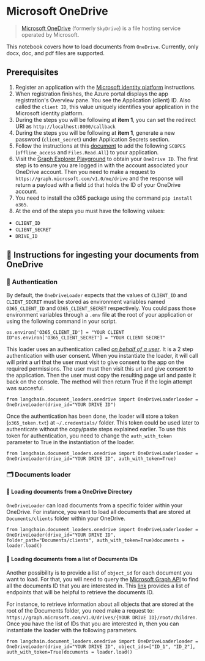 Microsoft OneDrive
==================

> [Microsoft OneDrive](https://en.wikipedia.org/wiki/OneDrive) (formerly `SkyDrive`) is a file hosting service operated by Microsoft.

This notebook covers how to load documents from `OneDrive`. Currently, only docx, doc, and pdf files are supported.

Prerequisites[](#prerequisites "Direct link to Prerequisites")
---------------------------------------------------------------

1.  Register an application with the [Microsoft identity platform](https://learn.microsoft.com/en-us/azure/active-directory/develop/quickstart-register-app) instructions.
2.  When registration finishes, the Azure portal displays the app registration's Overview pane. You see the Application (client) ID. Also called the `client ID`, this value uniquely identifies your application in the Microsoft identity platform.
3.  During the steps you will be following at **item 1**, you can set the redirect URI as `http://localhost:8000/callback`
4.  During the steps you will be following at **item 1**, generate a new password (`client_secret`) under Application Secrets section.
5.  Follow the instructions at this [document](https://learn.microsoft.com/en-us/azure/active-directory/develop/quickstart-configure-app-expose-web-apis#add-a-scope) to add the following `SCOPES` (`offline_access` and `Files.Read.All`) to your application.
6.  Visit the [Graph Explorer Playground](https://developer.microsoft.com/en-us/graph/graph-explorer) to obtain your `OneDrive ID`. The first step is to ensure you are logged in with the account associated your OneDrive account. Then you need to make a request to `https://graph.microsoft.com/v1.0/me/drive` and the response will return a payload with a field `id` that holds the ID of your OneDrive account.
7.  You need to install the o365 package using the command `pip install o365`.
8.  At the end of the steps you must have the following values:

*   `CLIENT_ID`
*   `CLIENT_SECRET`
*   `DRIVE_ID`

🧑 Instructions for ingesting your documents from OneDrive[](#-instructions-for-ingesting-your-documents-from-onedrive "Direct link to 🧑 Instructions for ingesting your documents from OneDrive")
----------------------------------------------------------------------------------------------------------------------------------------------------------------------------------------------------

### 🔑 Authentication[](#-authentication "Direct link to 🔑 Authentication")

By default, the `OneDriveLoader` expects that the values of `CLIENT_ID` and `CLIENT_SECRET` must be stored as environment variables named `O365_CLIENT_ID` and `O365_CLIENT_SECRET` respectively. You could pass those environment variables through a `.env` file at the root of your application or using the following command in your script.

    os.environ['O365_CLIENT_ID'] = "YOUR CLIENT ID"os.environ['O365_CLIENT_SECRET'] = "YOUR CLIENT SECRET"

This loader uses an authentication called [_on behalf of a user_](https://learn.microsoft.com/en-us/graph/auth-v2-user?context=graph%2Fapi%2F1.0&view=graph-rest-1.0). It is a 2 step authentication with user consent. When you instantiate the loader, it will call will print a url that the user must visit to give consent to the app on the required permissions. The user must then visit this url and give consent to the application. Then the user must copy the resulting page url and paste it back on the console. The method will then return True if the login attempt was succesful.

    from langchain.document_loaders.onedrive import OneDriveLoaderloader = OneDriveLoader(drive_id="YOUR DRIVE ID")

Once the authentication has been done, the loader will store a token (`o365_token.txt`) at `~/.credentials/` folder. This token could be used later to authenticate without the copy/paste steps explained earlier. To use this token for authentication, you need to change the `auth_with_token` parameter to True in the instantiation of the loader.

    from langchain.document_loaders.onedrive import OneDriveLoaderloader = OneDriveLoader(drive_id="YOUR DRIVE ID", auth_with_token=True)

### 🗂️ Documents loader[](#️-documents-loader "Direct link to 🗂️ Documents loader")

#### 📑 Loading documents from a OneDrive Directory[](#-loading-documents-from-a-onedrive-directory "Direct link to 📑 Loading documents from a OneDrive Directory")

`OneDriveLoader` can load documents from a specific folder within your OneDrive. For instance, you want to load all documents that are stored at `Documents/clients` folder within your OneDrive.

    from langchain.document_loaders.onedrive import OneDriveLoaderloader = OneDriveLoader(drive_id="YOUR DRIVE ID", folder_path="Documents/clients", auth_with_token=True)documents = loader.load()

#### 📑 Loading documents from a list of Documents IDs[](#-loading-documents-from-a-list-of-documents-ids "Direct link to 📑 Loading documents from a list of Documents IDs")

Another possibility is to provide a list of `object_id` for each document you want to load. For that, you will need to query the [Microsoft Graph API](https://developer.microsoft.com/en-us/graph/graph-explorer) to find all the documents ID that you are interested in. This [link](https://learn.microsoft.com/en-us/graph/api/resources/onedrive?view=graph-rest-1.0#commonly-accessed-resources) provides a list of endpoints that will be helpful to retrieve the documents ID.

For instance, to retrieve information about all objects that are stored at the root of the Documents folder, you need make a request to: `https://graph.microsoft.com/v1.0/drives/{YOUR DRIVE ID}/root/children`. Once you have the list of IDs that you are interested in, then you can instantiate the loader with the following parameters.

    from langchain.document_loaders.onedrive import OneDriveLoaderloader = OneDriveLoader(drive_id="YOUR DRIVE ID", object_ids=["ID_1", "ID_2"], auth_with_token=True)documents = loader.load()